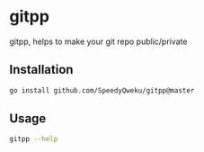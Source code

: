 # gitpp
gitpp, helps to make your git repo public/private

## Installation

```bash
go install github.com/SpeedyQweku/gitpp@master
```

## Usage

```bash
gitpp --help
```
